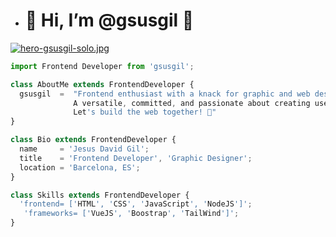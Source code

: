 - # 👋 Hi, I’m @gsusgil 🚀

[![hero-gsusgil-solo.jpg](https://i.postimg.cc/V6hyprj6/hero-gsusgil-solo.jpg)](https://postimg.cc/sQ50Z2Hd)
  
```js
import Frontend Developer from 'gsusgil';

class AboutMe extends FrontendDeveloper {
  gsusgil  =  "Frontend enthusiast with a knack for graphic and web design.
              A versatile, committed, and passionate about creating user-centric experiences.
              Let's build the web together! 🚀"
}

class Bio extends FrontendDeveloper {
  name     = 'Jesus David Gil';
  title    = 'Frontend Developer', 'Graphic Designer';
  location = 'Barcelona, ES';
}

class Skills extends FrontendDeveloper {
  'frontend= ['HTML', 'CSS', 'JavaScript', 'NodeJS']';
   'frameworks= ['VueJS', 'Boostrap', 'TailWind']';
}
```
